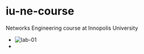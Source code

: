 # iu-ne-course
Networks Engineering course at Innopolis University

* ![lab-01](lab-01/iu-ne-lab-01-Iskander_Nafikov)
* 